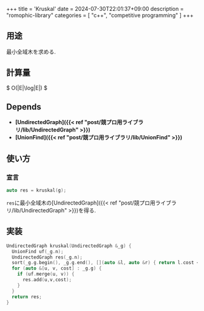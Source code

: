 +++
title = 'Kruskal'
date = 2024-07-30T22:01:37+09:00
description = "romophic-library"
categories = [
  "c++",
  "competitive programming"
]
+++
## 用途
最小全域木を求める.

## 計算量
$ O(|E|\log|E|) $

## Depends
- **[UndirectedGraph]({{< ref "post/競プロ用ライブラリ/lib/UndirectedGraph" >}})**
- **[UnionFind]({{< ref "post/競プロ用ライブラリ/lib/UnionFind" >}})**

## 使い方
### 宣言
```cpp
auto res = kruskal(g);
```
`res`に最小全域木の[UndirectedGraph]({{< ref "post/競プロ用ライブラリ/lib/UndirectedGraph" >}})を得る.

## 実装
```cpp
UndirectedGraph kruskal(UndirectedGraph &_g) {
  UnionFind uf(_g.n);
  UndirectedGraph res(_g.n);
  sort(_g.g.begin(), _g.g.end(), [](auto &l, auto &r) { return l.cost < r.cost; });
  for (auto &[u, v, cost] : _g.g) {
    if (uf.merge(u, v)) {
      res.add(u,v,cost);
    }
  }
  return res;
}
```